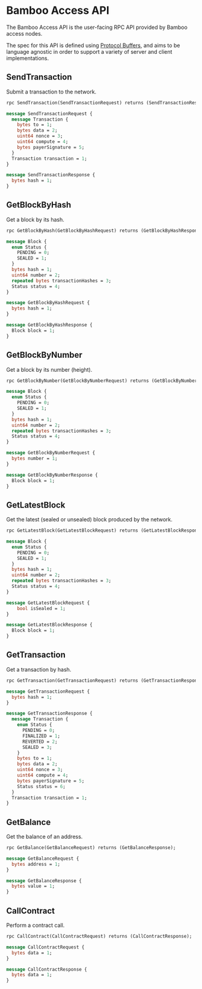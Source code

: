 # Bamboo Access API

The Bamboo Access API is the user-facing RPC API provided by Bamboo access nodes.

The spec for this API is defined using [Protocol Buffers](https://developers.google.com/protocol-buffers), and aims to be language agnostic 
in order to support a variety of server and client implementations.

## SendTransaction

Submit a transaction to the network.

```protobuf
rpc SendTransaction(SendTransactionRequest) returns (SendTransactionResponse);

message SendTransactionRequest {
  message Transaction {
    bytes to = 1;
    bytes data = 2;
    uint64 nonce = 3;
    uint64 compute = 4;
    bytes payerSignature = 5;
  }
  Transaction transaction = 1;
}

message SendTransactionResponse {
  bytes hash = 1;
}
```

## GetBlockByHash

Get a block by its hash.

```protobuf
rpc GetBlockByHash(GetBlockByHashRequest) returns (GetBlockByHashResponse);

message Block {
  enum Status {
    PENDING = 0;
    SEALED = 1;
  }
  bytes hash = 1;
  uint64 number = 2;
  repeated bytes transactionHashes = 3;
  Status status = 4;
}

message GetBlockByHashRequest {
  bytes hash = 1;
}

message GetBlockByHashResponse {
  Block block = 1;
}
```

## GetBlockByNumber

Get a block by its number (height).

```protobuf
rpc GetBlockByNumber(GetBlockByNumberRequest) returns (GetBlockByNumberResponse);

message Block {
  enum Status {
    PENDING = 0;
    SEALED = 1;
  }
  bytes hash = 1;
  uint64 number = 2;
  repeated bytes transactionHashes = 3;
  Status status = 4;
}

message GetBlockByNumberRequest {
  bytes number = 1;
}

message GetBlockByNumberResponse {
  Block block = 1;
}
```

## GetLatestBlock

Get the latest (sealed or unsealed) block produced by the network.

```protobuf
rpc GetLatestBlock(GetLatestBlockRequest) returns (GetLatestBlockResponse);

message Block {
  enum Status {
    PENDING = 0;
    SEALED = 1;
  }
  bytes hash = 1;
  uint64 number = 2;
  repeated bytes transactionHashes = 3;
  Status status = 4;
}

message GetLatestBlockRequest {
    bool isSealed = 1;
}

message GetLatestBlockResponse {
  Block block = 1;
}
```

## GetTransaction

Get a transaction by hash.

```protobuf
rpc GetTransaction(GetTransactionRequest) returns (GetTransactionResponse);

message GetTransactionRequest {
  bytes hash = 1;
}

message GetTransactionResponse {
  message Transaction {
    enum Status {
      PENDING = 0;
      FINALIZED = 1;
      REVERTED = 2;
      SEALED = 3;
    }
    bytes to = 1;
    bytes data = 2;
    uint64 nonce = 3;
    uint64 compute = 4;
    bytes payerSignature = 5;
    Status status = 6;
  }
  Transaction transaction = 1;
}
```

## GetBalance

Get the balance of an address.

```protobuf
rpc GetBalance(GetBalanceRequest) returns (GetBalanceResponse);

message GetBalanceRequest {
  bytes address = 1;
}

message GetBalanceResponse {
  bytes value = 1;
}
```

## CallContract

Perform a contract call.

```protobuf
rpc CallContract(CallContractRequest) returns (CallContractResponse);

message CallContractRequest {
  bytes data = 1;
}

message CallContractResponse {
  bytes data = 1;
}
```
